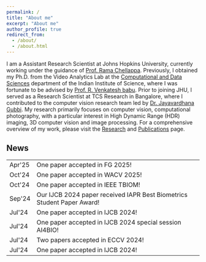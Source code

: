 ```yaml
---
permalink: /
title: "About me"
excerpt: "About me"
author_profile: true
redirect_from: 
  - /about/
  - /about.html
---
```


I am a Assistant Research Scientist at Johns Hopkins University, currently working under the guidance of [Prof. Rama Chellappa](https://engineering.jhu.edu/ece/faculty/rama-chellappa/). Previously, I obtained my Ph.D. from the Video Analytics Lab at the [Computational and Data Sciences](http://cds.iisc.ac.in/) department of the Indian Institute of Science, where I was fortunate to be advised by [Prof. R. Venkatesh babu](http://cds.iisc.ac.in/faculty/venky/). Prior to joining JHU, I served as a Research Scientist at TCS Research in Bangalore, where I contributed to the computer vision research team led by [Dr. Jayavardhana Gubbi](https://scholar.google.com.au/citations?user=Ec2g4ewAAAAJ&hl=en). My research primarily focuses on computer vision, computational photography, with a particular interest in High Dynamic Range (HDR) imaging, 3D computer vision and image processing. For a comprehensive overview of my work, please visit the [Research](portfolio/) and [Publications](publications/) page.

<!-- 
* <font size = "3"> [April 2025] One paper accepted in FG 2025! </font>
* <font size = "3"> [October 2024] One paper accepted in WACV 2025! </font>
* <font size = "3"> [October 2024] One paper accepted in IEEE TBIOM! </font>
* <font size = "3"> [September 2024] Our IJCB 2024 paper received IAPR Best Biometrics Student Paper Award! Congrats Yuxiang! </font>
* <font size = "3"> [July 2024] One paper accepted in IJCB 2024 special session on Recognition at Long Range and from High Altitude! </font>
* <font size = "3"> [July 2024] One paper accepted in IJCB 2024 special session AI4BIO! </font>
* <font size = "3"> [July 2024] Two papers accepted in ECCV 2024! </font>
* <font size = "3"> [June 2024] One paper accepted in IJCB 2024! </font> 
-->
## News
<div class="news-box">
  <table class="news-box table">
    <tr>
      <td class="news-box td.date">Apr'25</td>
      <td class="item">One paper accepted in FG 2025!</td>
    </tr>
    <tr>
      <td class="news-box td.date">Oct'24</td>
      <td class="item">One paper accepted in WACV 2025!</td>
    </tr>
    <tr>
      <td class="news-box td.date">Oct'24</td>
      <td class="item">One paper accepted in IEEE TBIOM!</td>
    </tr>
    <tr>
      <td class="news-box td.date">Sep'24</td>
      <td class="item">Our IJCB 2024 paper received IAPR Best Biometrics Student Paper Award! </td>
    </tr>
    <tr>
      <td class="news-box td.date">Jul'24</td>
      <td class="item">One paper accepted in IJCB 2024!</td>
    </tr>
    <tr>
      <td class="news-box td.date">Jul'24</td>
      <td class="item">One paper accepted in IJCB 2024 special session AI4BIO!</td>
    </tr>
    <tr>
      <td class="news-box td.date">Jul'24</td>
      <td class="item">Two papers accepted in ECCV 2024!</td>
    </tr>
    <tr>
      <td class="news-box td.date">Jul'24</td>
      <td class="item">One paper accepted in IJCB 2024!</td>
    </tr>
    <!-- …and so on… -->
  </table>
</div>


<!-- This is a comment 
[comment]: # * <font size = "3"> [October 2022] One paper accepted in ICVGIP 2022! </font> [April 2025] One paper accepted in FG 2025!
[comment]: # * <font size = "3"> [July 2022] Joined JHU as Postdoc. </font>
[comment]: # * <font size = "3"> [May 2022] Delivered guest lecture at IIT Jammu. </font>
[comment]: # * <font size = "3"> [April 2022] Delivered lecture at NIT Patna. </font>
[comment]: # * <font size = "3"> [April 2022] Two papers were accepted in IGARSS 2022!! </font>
-->
